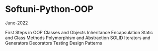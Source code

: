 # Softuni-Python-OOP
June-2022

First Steps in OOP
Classes and Objects
Inheritance
Encapsulation
Static and Class Methods
Polymorphism and Abstraction
SOLID
Iterators and Generators
Decorators
Testing
Design Patterns
